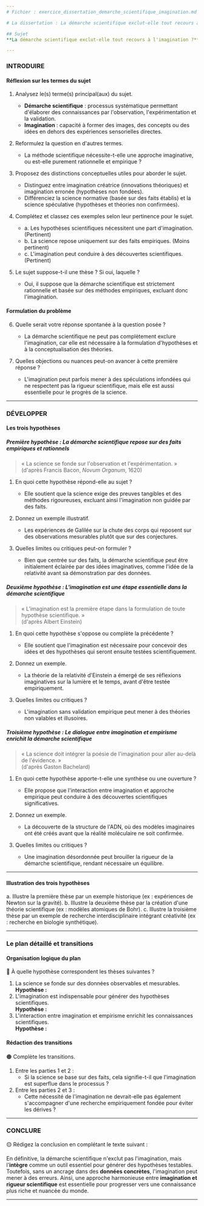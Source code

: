```yaml
---
# Fichier : exercice_dissertation_demarche_scientifique_imagination.md

# La dissertation : La démarche scientifique exclut-elle tout recours à l'imagination ?

## Sujet
**La démarche scientifique exclut-elle tout recours à l'imagination ?**

---
```


### INTRODUIRE

#### Réflexion sur les termes du sujet

1. Analysez le(s) terme(s) principal(aux) du sujet.
   - **Démarche scientifique** : processus systématique permettant d'élaborer des connaissances par l'observation, l'expérimentation et la validation.
   - **Imagination** : capacité à former des images, des concepts ou des idées en dehors des expériences sensorielles directes.

2. Reformulez la question en d'autres termes.
   - La méthode scientifique nécessite-t-elle une approche imaginative, ou est-elle purement rationnelle et empirique ?

3. Proposez des distinctions conceptuelles utiles pour aborder le sujet.
   - Distinguez entre imagination créatrice (innovations théoriques) et imagination erronée (hypothèses non fondées).
   - Différenciez la science normative (basée sur des faits établis) et la science spéculative (hypothèses et théories non confirmées).

4. Complétez et classez ces exemples selon leur pertinence pour le sujet.
   - a. Les hypothèses scientifiques nécessitent une part d'imagination. (Pertinent)
   - b. La science repose uniquement sur des faits empiriques. (Moins pertinent)
   - c. L'imagination peut conduire à des découvertes scientifiques. (Pertinent)

5. Le sujet suppose-t-il une thèse ? Si oui, laquelle ?
   - Oui, il suppose que la démarche scientifique est strictement rationnelle et basée sur des méthodes empiriques, excluant donc l'imagination.

#### Formulation du problème

6. Quelle serait votre réponse spontanée à la question posée ?
   - La démarche scientifique ne peut pas complètement exclure l'imagination, car elle est nécessaire à la formulation d'hypothèses et à la conceptualisation des théories.

7. Quelles objections ou nuances peut-on avancer à cette première réponse ?
   - L'imagination peut parfois mener à des spéculations infondées qui ne respectent pas la rigueur scientifique, mais elle est aussi essentielle pour le progrès de la science.

---

### DÉVELOPPER

#### Les trois hypothèses

##### Première hypothèse : La démarche scientifique repose sur des faits empiriques et rationnels

> « La science se fonde sur l'observation et l'expérimentation. »  
> (d'après Francis Bacon, *Novum Organum*, 1620)

1. En quoi cette hypothèse répond-elle au sujet ?
   - Elle soutient que la science exige des preuves tangibles et des méthodes rigoureuses, excluant ainsi l'imagination non guidée par des faits.

2. Donnez un exemple illustratif.
   - Les expériences de Galilée sur la chute des corps qui reposent sur des observations mesurables plutôt que sur des conjectures.

3. Quelles limites ou critiques peut-on formuler ?
   - Bien que centrée sur des faits, la démarche scientifique peut être initialement éclairée par des idées imaginatives, comme l'idée de la relativité avant sa démonstration par des données.

##### Deuxième hypothèse : L'imagination est une étape essentielle dans la démarche scientifique

> « L’imagination est la première étape dans la formulation de toute hypothèse scientifique. »  
> (d'après Albert Einstein)

1. En quoi cette hypothèse s'oppose ou complète la précédente ?
   - Elle soutient que l'imagination est nécessaire pour concevoir des idées et des hypothèses qui seront ensuite testées scientifiquement.

2. Donnez un exemple.
   - La théorie de la relativité d'Einstein a émergé de ses réflexions imaginatives sur la lumière et le temps, avant d'être testée empiriquement.

3. Quelles limites ou critiques ?
   - L'imagination sans validation empirique peut mener à des théories non valables et illusoires.

##### Troisième hypothèse : Le dialogue entre imagination et empirisme enrichit la démarche scientifique

> « La science doit intégrer la poésie de l'imagination pour aller au-delà de l'évidence. »  
> (d'après Gaston Bachelard)

1. En quoi cette hypothèse apporte-t-elle une synthèse ou une ouverture ?
   - Elle propose que l'interaction entre imagination et approche empirique peut conduire à des découvertes scientifiques significatives.

2. Donnez un exemple.
   - La découverte de la structure de l'ADN, où des modèles imaginaires ont été créés avant que la réalité moléculaire ne soit confirmée.

3. Quelles limites ou critiques ?
   - Une imagination désordonnée peut brouiller la rigueur de la démarche scientifique, rendant nécessaire un équilibre.

---

#### Illustration des trois hypothèses

a. Illustre la première thèse par un exemple historique (ex : expériences de Newton sur la gravité).
b. Illustre la deuxième thèse par la création d'une théorie scientifique (ex : modèles atomiques de Bohr).
c. Illustre la troisième thèse par un exemple de recherche interdisciplinaire intégrant créativité (ex : recherche en biologie synthétique).

---

### Le plan détaillé et transitions

#### Organisation logique du plan

🔴 À quelle hypothèse correspondent les thèses suivantes ?

1. La science se fonde sur des données observables et mesurables.  
   **Hypothèse :**
2. L'imagination est indispensable pour générer des hypothèses scientifiques.  
   **Hypothèse :**
3. L'interaction entre imagination et empirisme enrichit les connaissances scientifiques.  
   **Hypothèse :**

#### Rédaction des transitions

🟠 Complète les transitions.

1. Entre les parties 1 et 2 :  
   - Si la science se base sur des faits, cela signifie-t-il que l'imagination est superflue dans le processus ?
2. Entre les parties 2 et 3 :  
   - Cette nécessité de l'imagination ne devrait-elle pas également s'accompagner d'une recherche empiriquement fondée pour éviter les dérives ?

---

### CONCLURE

🟡 Rédigez la conclusion en complétant le texte suivant :

En définitive, la démarche scientifique n'exclut pas l'imagination, mais l'**intègre** comme un outil essentiel pour générer des hypothèses testables. Toutefois, sans un ancrage dans des **données concrètes**, l'imagination peut mener à des erreurs. Ainsi, une approche harmonieuse entre **imagination et rigueur scientifique** est essentielle pour progresser vers une connaissance plus riche et nuancée du monde.

---